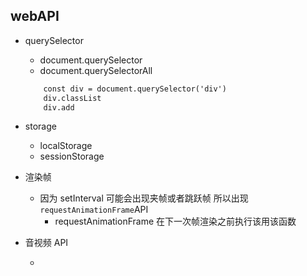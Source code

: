 ## webAPI

- querySelector
  - document.querySelector
  - document.querySelectorAll

  ```html
      const div = document.querySelector('div')
      div.classList
      div.add
  ```

- storage
  - localStorage
  - sessionStorage

- 渲染帧
  - 因为 setInterval 可能会出现夹帧或者跳跃帧 所以出现```requestAnimationFrame```API
    - requestAnimationFrame 在下一次帧渲染之前执行该用该函数
- 音视频 API

  -